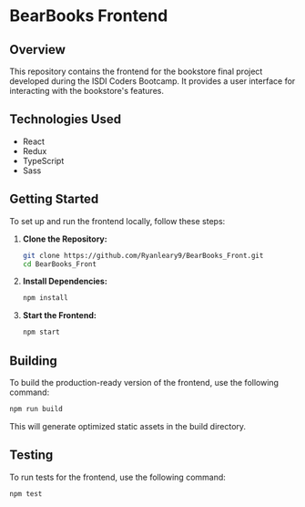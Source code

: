 # BearBooks Frontend

## Overview

This repository contains the frontend for the bookstore final project developed during the ISDI Coders Bootcamp. It provides a user interface for interacting with the bookstore's features.

## Technologies Used

- React
- Redux
- TypeScript
- Sass

## Getting Started

To set up and run the frontend locally, follow these steps:

1. **Clone the Repository:**

    ```bash
    git clone https://github.com/Ryanleary9/BearBooks_Front.git
    cd BearBooks_Front
    ```

2. **Install Dependencies:**

    ```bash
    npm install
    ```

3. **Start the Frontend:**

    ```bash
    npm start
    ```


## Building

To build the production-ready version of the frontend, use the following command:

```bash
npm run build
```

This will generate optimized static assets in the build directory.



## Testing

To run tests for the frontend, use the following command:

```bash
npm test
```
